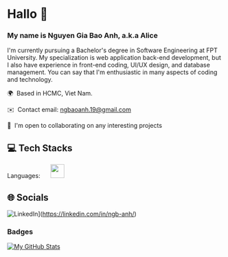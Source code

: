 Hallo 👋
===============================

### My name is Nguyen Gia Bao Anh, a.k.a Alice

I'm currently pursuing a Bachelor's degree in Software Engineering at FPT University. My specialization is web application back-end development, but I also have experience in front-end coding, UI/UX design, and database management. You can say that I'm enthusiastic in many aspects of coding and technology.

🌍  Based in HCMC, Viet Nam.

✉️  Contact email: [ngbaoanh.19@gmail.com](mailto:vothimaihoa123@gmail.com)

🤝  I'm open to collaborating on any interesting projects


## 💻 Tech Stacks


Languages:  <img src="https://skillicons.dev/icons?i=git,kubernetes,docker,c,vim" height="32px" style="margin-left: 20;"/>


## 🌐 Socials

![LinkedIn](https://raw.githubusercontent.com/praveenscience/praveenscience/master/soc/li.svg)](https://linkedin.com/in/ngb-anh/) 

### Badges

<a href="https://github.com/alicee-19" align="left"><img src="https://github-readme-stats.vercel.app/api?username=alicee-19&show_icons=true&hide_border=true&locale=en&custom_title=GitHub%20%Stats" alt="My GitHub Stats" /></a>
